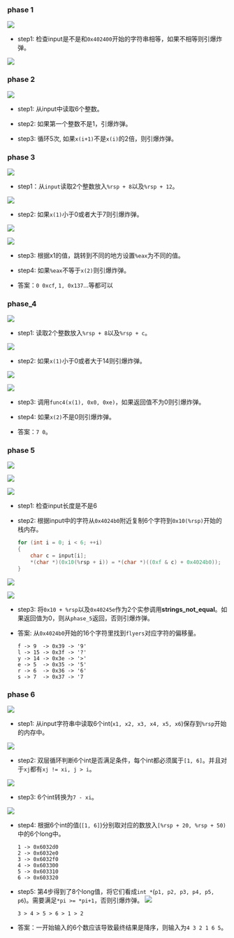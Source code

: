 ### phase 1

![](2022-08-05-14-38-56.png)

- step1: 检查input是不是和`0x402400`开始的字符串相等，如果不相等则引爆炸弹。

![](2022-08-05-14-40-42.png)

### phase 2

![](2022-08-05-14-42-51.png)

- step1: 从input中读取6个整数。

- step2: 如果第一个整数不是1，引爆炸弹。

- step3: 循环5次, 如果`x(i+1)`不是`x(i)`的2倍，则引爆炸弹。

### phase 3

![](2022-08-05-14-51-21.png)

- step1：从`input`读取2个整数放入`%rsp + 8`以及`%rsp + 12`。

![](2022-08-05-15-08-53.png)

- step2: 如果`x(1)`小于0或者大于7则引爆炸弹。

![](2022-08-05-15-09-47.png)

![](2022-08-05-15-05-29.png)

- step3: 根据x1的值，跳转到不同的地方设置`%eax`为不同的值。

- step4: 如果`%eax`不等于`x(2)`则引爆炸弹。

- 答案：`0 0xcf`, `1, 0x137`...等都可以

### phase_4

![](2022-08-05-15-11-53.png)

- step1: 读取2个整数放入`%rsp + 8`以及`%rsp + c`。

![](2022-08-05-15-14-50.png)

- step2: 如果`x(1)`小于0或者大于14则引爆炸弹。

![](2022-08-05-15-15-58.png)

![](2022-08-05-15-25-19.png)

- step3: 调用`func4(x(1), 0x0, 0xe)`，如果返回值不为0则引爆炸弹。

- step4: 如果`x(2)`不是0则引爆炸弹。

- 答案：`7 0`。

### phase 5

![](2022-07-23-17-40-46.png)

![](2022-07-23-17-42-46.png)

![](2022-07-23-17-59-56.png)

- step1: 检查input长度是不是6

- step2: 根据input中的字符从`0x4024b0`附近复制6个字符到`0x10(%rsp)`开始的栈内存。
    ```c
    for (int i = 0; i < 6; ++i)
    {
        char c = input[i];
        *(char *)(0x10(%rsp + i)) = *(char *)((0xf & c) + 0x4024b0));
    }
    ```

![](2022-07-23-18-02-14.png)

![](2022-07-23-18-04-30.png)

- step3: 将`0x10 + %rsp`以及`0x40245e`作为2个实参调用**strings_not_equal**。如果返回值为0，则从`phase_5`返回，否则引爆炸弹。

- 答案: 从`0x4024b0`开始的16个字符里找到`flyers`对应字符的偏移量。
    ```
    f -> 9  -> 0x39 -> '9'
    l -> 15 -> 0x3f -> '?'
    y -> 14 -> 0x3e -> '>'
    e -> 5  -> 0x35 -> '5'
    r -> 6  -> 0x36 -> '6'
    s -> 7  -> 0x37 -> '7
    ```

### phase 6

![](2022-07-23-19-08-34.png)

- step1: 从input字符串中读取6个int(`x1, x2, x3, x4, x5, x6`)保存到`%rsp`开始的内存中。

![](2022-07-23-19-32-57.png)

- step2: 双层循环判断6个int是否满足条件，每个int都必须属于`[1, 6]`。并且对于`xj`都有`xj != xi, j > i`。

![](2022-07-23-19-36-41.png)

- step3: 6个int转换为`7 - xi`。

![](2022-07-24-17-25-59.png)

- step4: 根据6个int的值(`[1, 6]`)分别取对应的数放入`[%rsp + 20, %rsp + 50)`中的6个long中。
    ```
    1 -> 0x6032d0
    2 -> 0x6032e0
    3 -> 0x6032f0
    4 -> 0x603300
    5 -> 0x603310
    6 -> 0x603320
    ```

- step5: 第4步得到了8个long值，将它们看成`int *`(`p1, p2, p3, p4, p5, p6`)。需要满足`*pi >= *pi+1`，否则引爆炸弹。
    ![](2022-07-24-17-03-30.png)
    ```
    3 > 4 > 5 > 6 > 1 > 2
    ```

- 答案：一开始输入的6个数应该导致最终结果是降序，则输入为`4 3 2 1 6 5`。


